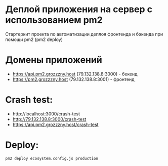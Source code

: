 # Деплой приложения на сервер с использованием pm2
Стартеркит проекта по автоматизации деплоя фронтенда и бэкенда при помощи pm2 (pm2 deploy)

# Домены приложений
- https://api.pm2.grozzzny.host (79.132.138.8:3000) - бекенд
- https://pm2.grozzzny.host (79.132.138.8:3001) - фронтенд

# Crash test:
- http://localhost:3000/crash-test
- http://79.132.138.8:3000/crash-test
- https://api.pm2.grozzzny.host/crash-test

# Deploy:
```
pm2 deploy ecosystem.config.js production
```
